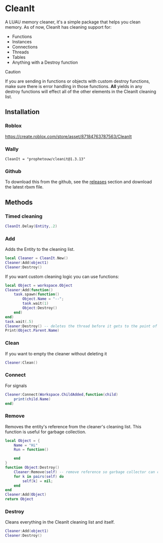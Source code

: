 # CleanIt
A LUAU memory cleaner, it's a simple package that helps you clean memory. As of now, CleanIt has cleaning support for: 
- Functions
- Instances
- Connections
- Threads
- Tables
- Anything with a Destroy function
> [!CAUTION]
> If you are sending in functions or objects with custom destroy functions, make sure there is error handling in those functions. **All** yields in any destroy functions will effect all of the other elements in the CleanIt cleaning list.
## Installation
### Roblox
https://create.roblox.com/store/asset/87184763787563/CleanIt
### Wally
```
CleanIt = "prophetouw/cleanit@1.3.13"
```
### Github
To download this from the github, see the [releases](https://github.com/ProphetOuw/CleanIt/releases/tag/first) section and download the latest rbxm file.
## Methods
### Timed cleaning
```lua
CleanIt.Delay(Entity,.2)
```
### Add
Adds the Entity to the cleaning list.
```lua
local Cleaner = CleanIt.New()
Cleaner:Add(object1)
Cleaner:Destroy()
```
If you want custom cleaning logic you can use functions:
```lua
local Object = workspace.Object
Cleaner:Add(function()
    task.spawn(function()
        Object.Name = "--";
        task.wait(1)
        Object:Destroy()
    end)
end)
task.wait(.5)
Cleaner:Destroy() -- deletes the thread before it gets to the point of deleting the object
Print(Object.Parent.Name)
```
### Clean
If you want to empty the cleaner without deleting it
```lua
Cleaner:Clean()
```
### Connect
For signals
```lua
Cleaner:Connect(Workspace.ChildAdded,function(child)
    print(child.Name)
end)
```
### Remove
Removes the entity's reference from the cleaner's cleaning list. This function is useful for garbage collection.
```lua
local Object = {
    Name = "Hi"
    Run = function()

    end
}
function Object:Destroy()
    Cleaner:Remove(self) -- remove reference so garbage collector can clean the memory
    for k in pairs(self) do
        self[k] = nil;
    end
end
Cleaner:Add(Object)
return Object
```
### Destroy
Cleans everything in the CleanIt cleaning list and itself.
```lua
Cleaner:Add(object1)
Cleaner:Destroy()
```